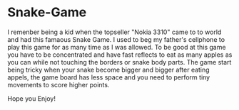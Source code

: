 # Snake-Game

I remenber being a kid when the topseller "Nokia 3310" came to to world and had this famaous Snake Game. I used to beg my father's cellphone to play this game for as many time as I was allowed. To be good at this game you have to be concentrated and have fast reflects to eat as many apples as you can while not touching the borders or snake body parts. The game start being tricky when your snake become bigger and bigger after eating appels, the game board has less space and you need to perform tiny movements to score higher points. 


Hope you Enjoy!
